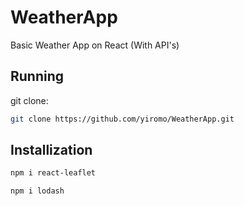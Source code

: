 # WeatherApp
Basic Weather App on React (With API's)

## Running

git clone:
```bash
git clone https://github.com/yiromo/WeatherApp.git
```

## Installization

```bash
npm i react-leaflet

npm i lodash

```


